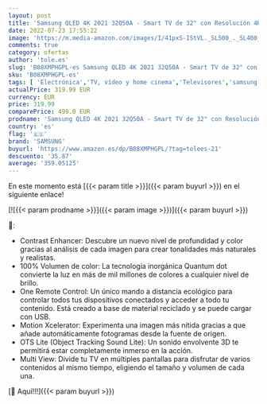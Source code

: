 ```yaml
---
layout: post
title: 'Samsung QLED 4K 2021 32Q50A - Smart TV de 32" con Resolución 4K UHD  HDR10+  Contrast Enhancer  OTS Lite  Multi View  Motion Xcelerator y Alexa Integrada  Color Negro'
date: 2022-07-23 17:55:22
image: 'https://m.media-amazon.com/images/I/41pxS-IStVL._SL500_._SL400_.jpg'
comments: true
category: ofertas
author: 'tole.es'
slug: 'B08XMPHGPL-es Samsung QLED 4K 2021 32Q50A - Smart TV de 32" con...'
sku: 'B08XMPHGPL-es'
tags: [ 'Electrónica','TV, vídeo y home cinema','Televisores','samsung','smart','tv','🇪🇸', ]
actualPrice: 319.99 EUR
currency: EUR
price: 319.99
comparePrice: 499.0 EUR
prodname: 'Samsung QLED 4K 2021 32Q50A - Smart TV de 32" con Resolución 4K UHD  HDR10+  Contrast Enhancer  OTS Lite  Multi View  Motion Xcelerator y Alexa Integrada  Color Negro'
country: 'es'
flag: '🇪🇸'
brand: 'SAMSUNG'
buyurl: 'https://www.amazon.es/dp/B08XMPHGPL/?tag=tolees-21'
descuento: '35.87'
average: '359.05125'
---
```


En este momento está [{{< param title >}}]({{< param buyurl >}}) en el siguiente enlace!

[![{{< param prodname >}}]({{< param image >}})]({{< param buyurl >}})

🔎:

- Contrast Enhancer: Descubre un nuevo nivel de profundidad y color gracias al análisis de cada imagen para crear tonalidades más naturales y realistas.
- 100% Volumen de color: La tecnología inorgánica Quantum dot convierte la luz en más de mil millones de colores a cualquier nivel de brillo.
- One Remote Control: Un único mando a distancia ecológico para controlar todos tus dispositivos conectados y acceder a todo tu contenido. Está creado a base de material reciclado y se puede cargar con USB.
- Motion Xcelerator: Experimenta una imagen más nítida gracias a que añade automáticamente fotogramas desde la fuente de origen.
- OTS Lite (Object Tracking Sound Lite): Un sonido envolvente 3D te permitirá estar completamente inmerso en la acción.
- Multi View: Divide tu TV en múltiples pantallas para disfrutar de varios contenidos al mismo tiempo, eligiendo el tamaño y volumen de cada una.

[🛒 Aquí!!!]({{< param buyurl >}})
